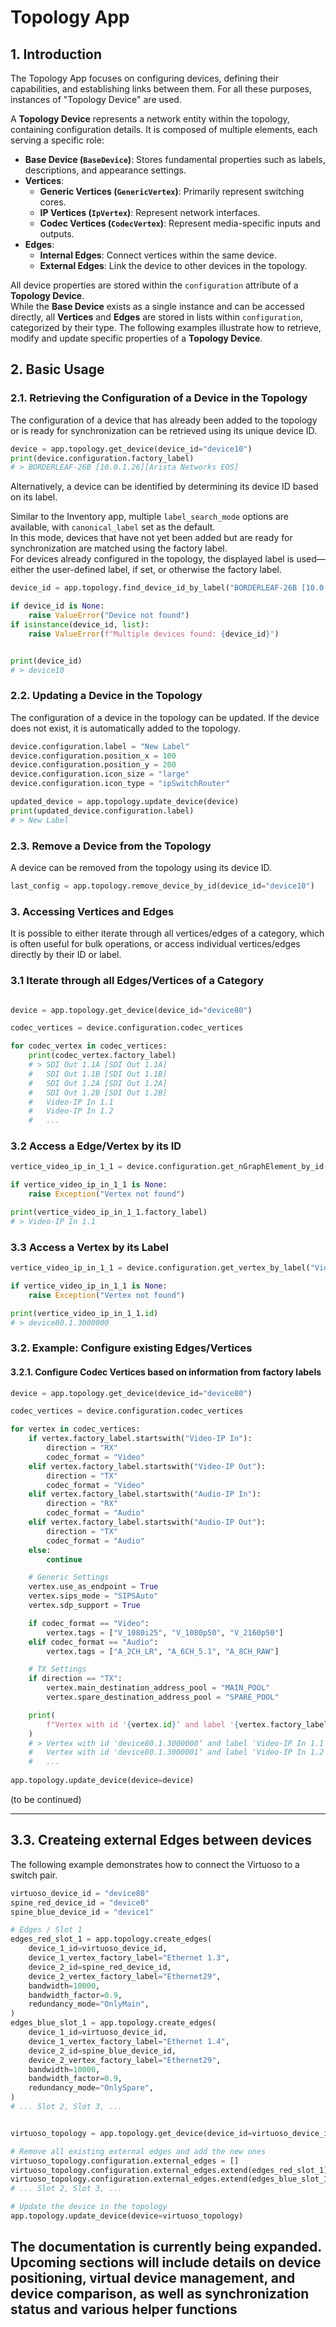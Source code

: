 # Topology App

## 1. Introduction

The Topology App focuses on configuring devices, defining their capabilities, and establishing links between them. For all these purposes, instances of "Topology Device" are used.

A **Topology Device** represents a network entity within the topology, containing configuration details. It is composed of multiple elements, each serving a specific role:  

- **Base Device (`BaseDevice`)**: Stores fundamental properties such as labels, descriptions, and appearance settings.  
- **Vertices**:  
  - **Generic Vertices (`GenericVertex`)**: Primarily represent switching cores.  
  - **IP Vertices (`IpVertex`)**: Represent network interfaces.  
  - **Codec Vertices (`CodecVertex`)**: Represent media-specific inputs and outputs.  
- **Edges**:  
  - **Internal Edges**: Connect vertices within the same device.  
  - **External Edges**: Link the device to other devices in the topology.  

All device properties are stored within the `configuration` attribute of a **Topology Device**.  
While the **Base Device** exists as a single instance and can be accessed directly, all **Vertices** and **Edges** are stored in lists within `configuration`, categorized by their type.
The following examples illustrate how to retrieve, modify and update specific properties of a **Topology Device**.

## 2. Basic Usage

### 2.1. Retrieving the Configuration of a Device in the Topology

The configuration of a device that has already been added to the topology or is ready for synchronization can be retrieved using its unique device ID.

```python
device = app.topology.get_device(device_id="device10")
print(device.configuration.factory_label)
# > BORDERLEAF-26B [10.0.1.26][Arista Networks EOS]
```

Alternatively, a device can be identified by determining its device ID based on its label.  

Similar to the Inventory app, multiple `label_search_mode` options are available, with `canonical_label` set as the default.  
In this mode, devices that have not yet been added but are ready for synchronization are matched using the factory label.  
For devices already configured in the topology, the displayed label is used—either the user-defined label, if set, or otherwise the factory label.  

```python
device_id = app.topology.find_device_id_by_label("BORDERLEAF-26B [10.0.1.26][Arista Networks EOS]", label_search_mode="canonical_label")

if device_id is None:
    raise ValueError("Device not found")
if isinstance(device_id, list):
    raise ValueError(f"Multiple devices found: {device_id}")


print(device_id)
# > device10
```

### 2.2. Updating a Device in the Topology

The configuration of a device in the topology can be updated. If the device does not exist, it is automatically added to the topology.

```python
device.configuration.label = "New Label"
device.configuration.position_x = 100
device.configuration.position_y = 200
device.configuration.icon_size = "large"
device.configuration.icon_type = "ipSwitchRouter"

updated_device = app.topology.update_device(device)
print(updated_device.configuration.label)
# > New Label
```

### 2.3. Remove a Device from the Topology

A device can be removed from the topology using its device ID.

```python
last_config = app.topology.remove_device_by_id(device_id="device10")
```

### 3. Accessing Vertices and Edges

It is possible to either iterate through all vertices/edges of a category, which is often useful for bulk operations, or access individual vertices/edges directly by their ID or label.

### 3.1 Iterate through all Edges/Vertices of a Category

```python

device = app.topology.get_device(device_id="device80")

codec_vertices = device.configuration.codec_vertices

for codec_vertex in codec_vertices:
    print(codec_vertex.factory_label)
    # > SDI Out 1.1A [SDI Out 1.1A]
    #   SDI Out 1.1B [SDI Out 1.1B]
    #   SDI Out 1.2A [SDI Out 1.2A]
    #   SDI Out 1.2B [SDI Out 1.2B]
    #   Video-IP In 1.1
    #   Video-IP In 1.2
    #   ...
```

### 3.2 Access a Edge/Vertex by its ID

```python
vertice_video_ip_in_1_1 = device.configuration.get_nGraphElement_by_id("device80.1.3000000")

if vertice_video_ip_in_1_1 is None:
    raise Exception("Vertex not found")

print(vertice_video_ip_in_1_1.factory_label)
# > Video-IP In 1.1
```

### 3.3 Access a Vertex by its Label

```python
vertice_video_ip_in_1_1 = device.configuration.get_vertex_by_label("Video-IP In 1.1", label_type="factory")

if vertice_video_ip_in_1_1 is None:
    raise Exception("Vertex not found")

print(vertice_video_ip_in_1_1.id)
# > device80.1.3000000
```

### 3.2. Example: Configure existing Edges/Vertices

#### 3.2.1. Configure Codec Vertices based on information from factory labels

```python
device = app.topology.get_device(device_id="device80")

codec_vertices = device.configuration.codec_vertices

for vertex in codec_vertices:
    if vertex.factory_label.startswith("Video-IP In"):
        direction = "RX"
        codec_format = "Video"
    elif vertex.factory_label.startswith("Video-IP Out"):
        direction = "TX"
        codec_format = "Video"
    elif vertex.factory_label.startswith("Audio-IP In"):
        direction = "RX"
        codec_format = "Audio"
    elif vertex.factory_label.startswith("Audio-IP Out"):
        direction = "TX"
        codec_format = "Audio"
    else:
        continue

    # Generic Settings
    vertex.use_as_endpoint = True
    vertex.sips_mode = "SIPSAuto"
    vertex.sdp_support = True

    if codec_format == "Video":
        vertex.tags = ["V_1080i25", "V_1080p50", "V_2160p50"]
    elif codec_format == "Audio":
        vertex.tags = ["A_2CH_LR", "A_6CH_5.1", "A_8CH_RAW"]

    # TX Settings
    if direction == "TX":
        vertex.main_destination_address_pool = "MAIN_POOL"
        vertex.spare_destination_address_pool = "SPARE_POOL"

    print(
        f"Vertex with id '{vertex.id}‘ and label '{vertex.factory_label}' configured for {codec_format} ({direction}). Tags: {', '.join(vertex.tags)}"
    )
    # > Vertex with id 'device80.1.3000000‘ and label 'Video-IP In 1.1' configured for Video (RX). Tags: V_1080i25, V_1080p50, V_2160p50
    #   Vertex with id 'device80.1.3000001‘ and label 'Video-IP In 1.2' configured for Video (RX). Tags: V_1080i25, V_1080p50, V_2160p50
    #   ...
    
app.topology.update_device(device=device)
```

(to be continued)

---

## 3.3. Createing external Edges between devices

The following example demonstrates how to connect the Virtuoso to a switch pair.

```python
virtuoso_device_id = "device80"
spine_red_device_id = "device0"
spine_blue_device_id = "device1"

# Edges / Slot 1
edges_red_slot_1 = app.topology.create_edges(
    device_1_id=virtuoso_device_id,
    device_1_vertex_factory_label="Ethernet 1.3",
    device_2_id=spine_red_device_id,
    device_2_vertex_factory_label="Ethernet29",
    bandwidth=10000,
    bandwidth_factor=0.9,
    redundancy_mode="OnlyMain",
)
edges_blue_slot_1 = app.topology.create_edges(
    device_1_id=virtuoso_device_id,
    device_1_vertex_factory_label="Ethernet 1.4",
    device_2_id=spine_blue_device_id,
    device_2_vertex_factory_label="Ethernet29",
    bandwidth=10000,
    bandwidth_factor=0.9,
    redundancy_mode="OnlySpare",
)
# ... Slot 2, Slot 3, ...


virtuoso_topology = app.topology.get_device(device_id=virtuoso_device_id)

# Remove all existing external edges and add the new ones
virtuoso_topology.configuration.external_edges = []
virtuoso_topology.configuration.external_edges.extend(edges_red_slot_1)
virtuoso_topology.configuration.external_edges.extend(edges_blue_slot_1)
# ... Slot 2, Slot 3, ...

# Update the device in the topology
app.topology.update_device(device=virtuoso_topology)
```

## The documentation is currently being expanded. Upcoming sections will include details on device positioning, virtual device management, and device comparison, as well as synchronization status and various helper functions
